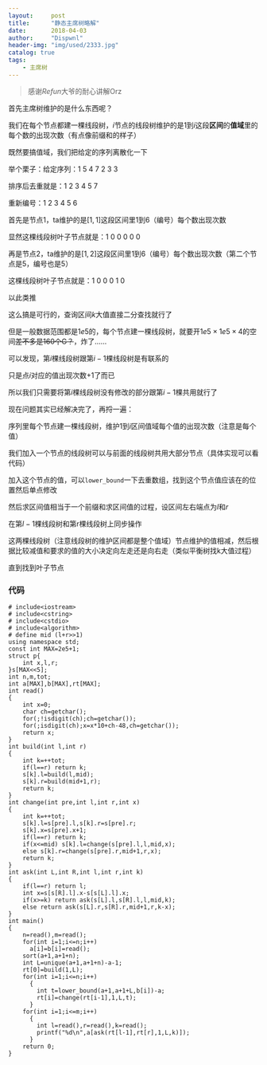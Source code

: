 ```yaml
---
layout:     post
title:      "静态主席树略解"
date:       2018-04-03
author:     "Dispwnl"
header-img: "img/used/2333.jpg"
catalog: true
tags:
    - 主席树
---
```

>感谢$Refun$大爷的耐心讲解Orz

首先主席树维护的是什么东西呢？

我们在每个节点都建一棵线段树，$i$节点的线段树维护的是$1$到$i$这段**区间**的**值域**里的每个数的出现次数（有点像前缀和的样子）

既然要搞值域，我们把给定的序列离散化一下

举个栗子：给定序列：1 5 4 7 2 3 3

排序后去重就是：1 2 3 4 5 7

重新编号：1 2 3 4 5 6

首先是节点$1$，ta维护的是$[1,1]$这段区间里$1$到$6$（编号）每个数出现次数

显然这棵线段树叶子节点就是：1 0 0 0 0 0

再是节点$2$，ta维护的是$[1,2]$这段区间里$1$到$6$（编号）每个数出现次数（第二个节点是$5$，编号也是$5$）

这棵线段树叶子节点就是：1 0 0 0 1 0

以此类推

这么搞是可行的，查询区间$k$大值直接二分查找就行了

但是一般数据范围都是$1e5$的，每个节点建一棵线段树，就要开$1e5\times 1e5\times 4$的空间~~差不多是160个G？~~，炸了……

可以发现，第$i$棵线段树跟第$i-1$棵线段树是有联系的

只是点$i$对应的值出现次数$+1$了而已

所以我们只需要将第$i$棵线段树没有修改的部分跟第$i-1$棵共用就行了

现在问题其实已经解决完了，再捋一遍：

序列里每个节点建一棵线段树，维护$1$到$i$区间值域每个值的出现次数（注意是每个值）

我们加入一个节点的线段树可以与前面的线段树共用大部分节点（具体实现可以看代码）

加入这个节点的值，可以<code>lower_bound</code>一下去重数组，找到这个节点值应该在的位置然后单点修改

然后求区间值相当于一个前缀和求区间值的过程，设区间左右端点为$l$和$r$

在第$l-1$棵线段树和第r棵线段树上同步操作

这两棵线段树（注意线段树的维护区间都是整个值域）节点维护的值相减，然后根据比较减值和要求的值的大小决定向左走还是向右走（类似平衡树找k大值过程）

直到找到叶子节点

### 代码
```
# include<iostream>
# include<cstring>
# include<cstdio>
# include<algorithm>
# define mid (l+r>>1)
using namespace std;
const int MAX=2e5+1;
struct p{
	int x,l,r;
}s[MAX<<5];
int n,m,tot;
int a[MAX],b[MAX],rt[MAX];
int read()
{
	int x=0;
	char ch=getchar();
	for(;!isdigit(ch);ch=getchar());
	for(;isdigit(ch);x=x*10+ch-48,ch=getchar());
	return x;
}
int build(int l,int r)
{
	int k=++tot;
	if(l==r) return k;
	s[k].l=build(l,mid);
	s[k].r=build(mid+1,r);
	return k;
}
int change(int pre,int l,int r,int x)
{
	int k=++tot;
	s[k].l=s[pre].l,s[k].r=s[pre].r;
	s[k].x=s[pre].x+1;
	if(l==r) return k;
	if(x<=mid) s[k].l=change(s[pre].l,l,mid,x);
	else s[k].r=change(s[pre].r,mid+1,r,x);
	return k;
}
int ask(int L,int R,int l,int r,int k)
{
	if(l==r) return l;
	int x=s[s[R].l].x-s[s[L].l].x;
	if(x>=k) return ask(s[L].l,s[R].l,l,mid,k);
	else return ask(s[L].r,s[R].r,mid+1,r,k-x);
}
int main()
{
	n=read(),m=read();
	for(int i=1;i<=n;i++)
	  a[i]=b[i]=read();
	sort(a+1,a+1+n);
	int L=unique(a+1,a+1+n)-a-1;
	rt[0]=build(1,L);
	for(int i=1;i<=n;i++)
	  {
	  	int t=lower_bound(a+1,a+1+L,b[i])-a;
	  	rt[i]=change(rt[i-1],1,L,t);
	  }
	for(int i=1;i<=m;i++)
	  {
	  	int l=read(),r=read(),k=read();
	  	printf("%d\n",a[ask(rt[l-1],rt[r],1,L,k)]);
	  }
	return 0;
}
```
